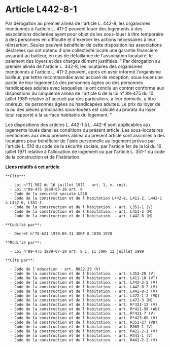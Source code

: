 # Article L442-8-1

Par dérogation au premier alinéa de l'article L. 442-8, les organismes mentionnés à l'article L. 411-2 peuvent louer des
logements à des associations déclarées ayant pour objet de les sous-louer à titre temporaire à des personnes en difficulté et
d'exercer les actions nécessaires à leur réinsertion. Seules peuvent bénéficier de cette disposition les associations
déclarées qui ont obtenu d'une collectivité locale une garantie financière assurant au bailleur, en cas de défaillance de
l'association locataire, le paiement des loyers et des charges dûment justifiées.    " Par dérogation au premier alinéa de
l'article L. 442-8, les locataires des organismes mentionnés à l'article L. 411-2 peuvent, après en avoir informé l'organisme
bailleur, par lettre recommandée avec accusé de réception, sous-louer une partie de leur logement à des personnes âgées ou
des personnes handicapées adultes avec lesquelles ils ont conclu un contrat conforme aux dispositions du cinquième alinéa de
l'article 6 de la loi n° 89-475 du 10 juillet 1989 relative à l'accueil par des particuliers, à leur domicile, à titre
onéreux, de personnes âgées ou handicapées adultes. Le prix du loyer de la ou des pièces principales sous-louées est calculé
au prorata du loyer total rapporté à la surface habitable du logement. "

Les dispositions des articles L. 442-1 à L. 442-6 sont applicables aux logements loués dans les conditions du présent
article. Les sous-locataires mentionnés aux deux premiers alinéa du présent article sont assimilés à des locataires pour
bénéficier de l'aide personnelle au logement prévue par l'article L. 510 du code de la sécurité sociale, par l'article 1er de
la loi du 16 juillet 1971 relative à l'allocation de logement ou par l'article L. 351-1 du code de la construction et de
l'habitation.

**Liens relatifs à cet article**

	**Cite**:

	  - Loi n°71-582 du 16 juillet 1971 - art. 1, v. init.
	  - Loi n°89-475 1989-07-10 art. 6
	  - Code de la sécurité sociale L510
	  - Code de la construction et de l'habitation L442-8, L411-2, L442-1 à L442-6, L351-1
	  - Code de la construction et de l'habitation. - art. L351-1 (V)
	  - Code de la construction et de l'habitation. - art. L411-2 (M)
	  - Code de la construction et de l'habitation. - art. L442-8 (M)

	**Codifié par**:

	  - Décret n°78-621 1978-05-31 JORF 8 JUIN 1978

	**Modifié par**:

	  - Loi n°89-475 1989-07-10 art. 8 I, II JORF 12 juillet 1989

	**Cité par**:

	  - Code de l'éducation - art. R822-29 (V)
	  - Code de la construction et de l'habitation. - art. L353-20 (V)
	  - Code de la construction et de l'habitation. - art. L411-10 (VT)
	  - Code de la construction et de l'habitation. - art. L442-3-5 (V)
	  - Code de la construction et de l'habitation. - art. L442-8-2 (V)
	  - Code de la construction et de l'habitation. - art. L442-8-3 (V)
	  - Code de la construction et de l'habitation. - art. L472-1-2 (VD)
	  - Code de la construction et de l'habitation. - art. L472-3 (M)
	  - Code de la construction et de l'habitation. - art. R*321-12 (V)
	  - Code de la construction et de l'habitation. - art. R*421-58 (Ab)
	  - Code de la construction et de l'habitation. - art. R*421-7 (V)
	  - Code de la construction et de l'habitation. - art. R*423-89 (V)
	  - Code de la construction et de l'habitation. - art. R351-27 (VD)
	  - Code de la construction et de l'habitation. - art. R365-1 (V)
	  - Code de la construction et de l'habitation. - art. R422-2-1 (V)
	  - Code de la construction et de l'habitation. - art. R441-1 (V)
	  - Code de la construction et de l'habitation. - art. R441-2-2 (V)
